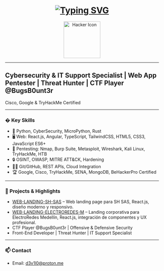 <h1 align="center">
  <a href="https://git.io/typing-svg">
    <img src="https://readme-typing-svg.demolab.com?font=Fira+Code&size=75&duration=1400&pause=500&color=00FF00&background=000000EE&center=true&multiline=true&width=1920&height=384&lines=Hello+there+!;+I'm+d3v1l00;+Welcome+to+my+GitHub+profile" alt="Typing SVG" />
  </a>
</h1>

<div align="center">
  <img src="./about_me.gif" width="120px" alt="Hacker Icon" />
</div>

---

## Cybersecurity & IT Support Specialist | Web App Pentester | Threat Hunter | CTF Player @BugsB0unt3r
Cisco, Google & TryHackMe Certified

---

### �️ Key Skills

- 🐍 Python, CyberSecurity, MicroPython, Rust
- 🖥️ Web: React.js, Angular, TypeScript, TailwindCSS, HTML5, CSS3, JavaScript ES6+
- 🦾 Pentesting: Nmap, Burp Suite, Metasploit, Wireshark, Kali Linux, TryHackMe, HTB
- 🔒 OSINT, OWASP, MITRE ATT&CK, Hardening
- 🧑‍💻 Git/GitHub, REST APIs, Cloud Integration
- 🏆 Google, Cisco, TryHackMe, SENA, MongoDB, BeHackerPro Certified

---

### 🚀 Projects & Highlights

- [WEB-LANDING-SH-SAS](https://github.com/d3v1l00/WEB-LANDING-SH-SAS) – Web landing page para SH SAS, React.js, diseño moderno y responsivo.
- [WEB-LANDING-ELECTROREDES-M](https://github.com/d3v1l00/WEB-LANDING-ELECTROREDES-M) – Landing corporativa para ElectroRedes Medellín, React.js, integración de componentes y UX profesional.
- CTF Player @BugsB0unt3r | Offensive & Defensive Security
- Front-End Developer | Threat Hunter | IT Support Specialist

---

### 📫 Contact

- Email: d3v1l0@proton.me

<!-- Puedes agregar enlaces a tus proyectos destacados aquí -->
